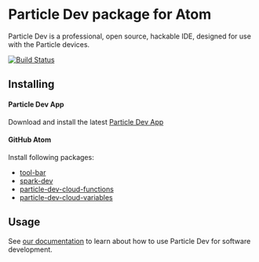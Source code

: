 # Particle Dev package for Atom

Particle Dev is a professional, open source, hackable IDE, designed for use with the Particle devices.

[![Build Status](https://travis-ci.org/spark/spark-dev.svg?branch=master)](https://travis-ci.org/spark/spark-dev)

## Installing

#### Particle Dev App

Download and install the latest [Particle Dev App](https://github.com/spark/particle-dev-app)

#### GitHub Atom

Install following packages:

* [tool-bar](https://atom.io/packages/tool-bar)
* [spark-dev](https://atom.io/packages/spark-dev)
* [particle-dev-cloud-functions](https://atom.io/packages/particle-dev-cloud-functions)
* [particle-dev-cloud-variables](https://atom.io/packages/particle-dev-cloud-variables)

## Usage

See [our documentation](http://docs.particle.io/core/dev) to learn about how to use Particle Dev for software development.
